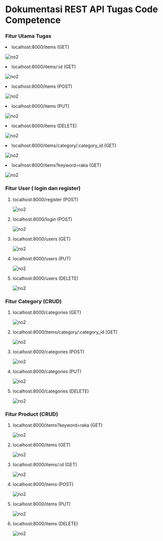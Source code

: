 # Dokumentasi REST API Tugas Code Competence

### Fitur Utama Tugas
<li>localhost:8000/items (GET)</li>
  
![no2](/screenshots/products/get.jpg)
  
<li>localhost:8000/items/:id (GET)</li>
  
![no2](/screenshots/products/get-detail.jpg)

<li>localhost:8000/items (POST)</li>
  
![no2](/screenshots/products/post.jpg)
  
<li>localhost:8000/items (PUT)</li>
  
![no2](/screenshots/products/put.jpg)

<li>localhost:8000/items (DELETE)</li>
  
![no2](/screenshots/products/delete.jpg)

<li>localhost:8000/items/category/:category_id (GET)</li>
  
![no2](/screenshots/category/get-category.jpg)

<li>localhost:8000/items?keyword=raka (GET)</li>
  
![no2](/screenshots/products/keyword.jpg)

### Fitur User ( login dan register)
<ol>
<li>localhost:8000/register (POST)</li>
  
![no2](/screenshots/users/register.jpg)

<li>localhost:8000/login (POST)</li>
  
![no2](/screenshots/users/login.jpg)
  
<li>localhost:8000/users (GET)</li>
  
![no2](/screenshots/users/get.jpg)
  
<li>localhost:8000/users (PUT)</li>
  
![no2](/screenshots/users/put.jpg)

<li>localhost:8000/users (DELETE)</li>
  
![no2](/screenshots/users/delete.jpg)
</ol>

### Fitur Category (CRUD)
<ol> 
<li>localhost:8000/categories (GET)</li>
  
![no2](/screenshots/category/get-all.jpg)
  
<li>localhost:8000/items/category/:category_id (GET)</li>
  
![no2](/screenshots/category/get-category.jpg)
  
<li>localhost:8000/categories (POST)</li>
  
![no2](/screenshots/category/post.jpg)

<li>localhost:8000/categories (PUT)</li>
  
![no2](/screenshots/category/put.jpg)

<li>localhost:8000/categories (DELETE)</li>
  
![no2](/screenshots/category/delete.jpg)
</ol>

### Fitur Product (CRUD)
<ol>
<li>localhost:8000/items?keyword=raka (GET)</li>
  
![no2](/screenshots/products/keyword.jpg)

<li>localhost:8000/items (GET)</li>
  
![no2](/screenshots/products/get.jpg)
  
<li>localhost:8000/items/:id (GET)</li>
  
![no2](/screenshots/products/get-detail.jpg)
  
<li>localhost:8000/items (POST)</li>
  
![no2](/screenshots/products/post.jpg)
  
<li>localhost:8000/items (PUT)</li>
  
![no2](/screenshots/products/put.jpg)

<li>localhost:8000/items (DELETE)</li>
  
![no2](/screenshots/products/delete.jpg)
</ol>